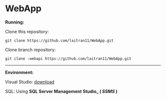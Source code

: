 # WebApp

**Running:**

Clone this repository:

```
git clone https://github.com/laitran11/WebApp.git
```

Clone branch repository:

```
git clone -webapi https://github.com/laitran11/WebApp.git
```

---



**Environment:**

Visual Studio: [download](https://visualstudio.microsoft.com/downloads/) 

SQL: Using **SQL Server Management Studio_ ( *SSMS* )**
